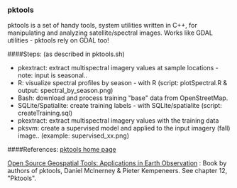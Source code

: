 ### pktools
pktools is a set of handy tools, system utilities written in C++, for manipulating and analyzing satellite/spectral images. Works like GDAL utilities - pktools rely on GDAL too!

####Steps: (as described in pktools.sh)
* pkextract:         extract multispectral imagery values at sample locations - note: input is seasonal..
* R:                 visualize spectral profiles by season - with R (script: plotSpectral.R & output: spectral_by_season.png)
* Bash:              download and process training "base" data from OpenStreetMap.
* SQLite/Spatialite: create training labels - with SQLite/spatialite (script: createTraining.sql)
* pkextract:         extract multispectral imagery values with the training data
* pksvm:             create a supervised model and applied to the input imagery (fall) image.. (example: supervised_xx.png)

####References:
[pktools home page](http://pktools.nongnu.org/html/index.html)

[Open Source Geospatial Tools: Applications in Earth Observation](http://www.springer.com/us/book/9783319018232) : Book by authors of pktools, Daniel Mclnerney & Pieter Kempeneers. See chapter 12, "Pktools".
